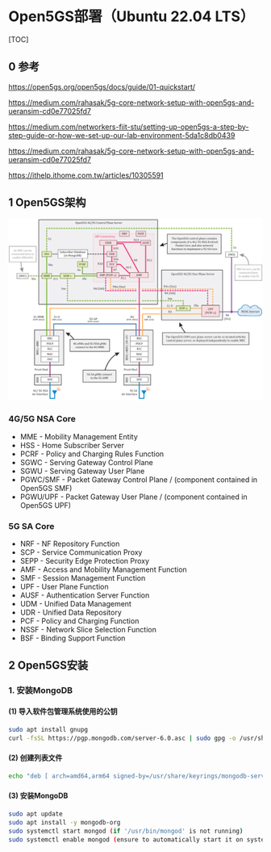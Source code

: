 # Open5GS部署（Ubuntu 22.04 LTS）

[TOC]

## 0 参考

https://open5gs.org/open5gs/docs/guide/01-quickstart/

https://medium.com/rahasak/5g-core-network-setup-with-open5gs-and-ueransim-cd0e77025fd7

https://medium.com/networkers-fiit-stu/setting-up-open5gs-a-step-by-step-guide-or-how-we-set-up-our-lab-environment-5da1c8db0439

https://medium.com/rahasak/5g-core-network-setup-with-open5gs-and-ueransim-cd0e77025fd7

https://ithelp.ithome.com.tw/articles/10305591

## 1 Open5GS架构

![Open5GS Diagram](./open5gs.assets/Open5GS_CUPS-01.jpg)

### 4G/5G NSA Core

- MME - Mobility Management Entity
- HSS - Home Subscriber Server
- PCRF - Policy and Charging Rules Function
- SGWC - Serving Gateway Control Plane
- SGWU - Serving Gateway User Plane
- PGWC/SMF - Packet Gateway Control Plane / (component contained in Open5GS SMF)
- PGWU/UPF - Packet Gateway User Plane / (component contained in Open5GS UPF)

### 5G SA Core

- NRF - NF Repository Function
- SCP - Service Communication Proxy
- SEPP - Security Edge Protection Proxy
- AMF - Access and Mobility Management Function
- SMF - Session Management Function
- UPF - User Plane Function
- AUSF - Authentication Server Function
- UDM - Unified Data Management
- UDR - Unified Data Repository
- PCF - Policy and Charging Function
- NSSF - Network Slice Selection Function
- BSF - Binding Support Function

## 2 Open5GS安装

### 1. 安装MongoDB

#### (1) 导入软件包管理系统使用的公钥

```bash
sudo apt install gnupg
curl -fsSL https://pgp.mongodb.com/server-6.0.asc | sudo gpg -o /usr/share/keyrings/mongodb-server-6.0.gpg --dearmor
```

#### (2) 创建列表文件

```bash
echo "deb [ arch=amd64,arm64 signed-by=/usr/share/keyrings/mongodb-server-6.0.gpg] https://repo.mongodb.org/apt/ubuntu jammy/mongodb-org/6.0 multiverse" | sudo tee /etc/apt/sources.list.d/mongodb-org-6.0.list
```

#### (3) 安装MongoDB

```bash
sudo apt update
sudo apt install -y mongodb-org
sudo systemctl start mongod (if '/usr/bin/mongod' is not running)
sudo systemctl enable mongod (ensure to automatically start it on system boot)
```
